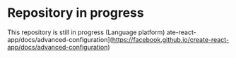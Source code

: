 # Repository in progress

This repository is still in progress (Language platform)
ate-react-app/docs/advanced-configuration](https://facebook.github.io/create-react-app/docs/advanced-configuration)
